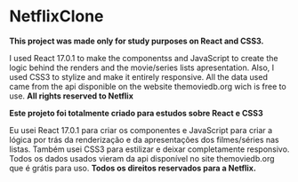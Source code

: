 # NetflixClone
**This project was made only for study purposes on React and CSS3.**

I used React 17.0.1 to make the componentss and JavaScript to create the logic behind the renders and the movie/series lists apresentation. Also, I used CSS3 to stylize and make it entirely responsive.
All the data used came from the api disponible on the website themoviedb.org wich is free to use.
**All rights reserved to Netflix**

**Este projeto foi totalmente criado para estudos sobre React e CSS3**

Eu usei React 17.0.1 para criar os componentes e JavaScript para criar a lógica por trás da renderização e da apresentações dos filmes/séries nas listas. Também usei CSS3 para estilizar e deixar completamente responsivo.
Todos os dados usados vieram da api disponível no site themoviedb.org que é grátis para uso.
**Todos os direitos reservados para a Netflix.**
